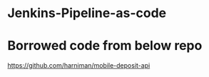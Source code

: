 # Jenkins-Pipeline-as-code
# Borrowed code from below repo
https://github.com/harniman/mobile-deposit-api
